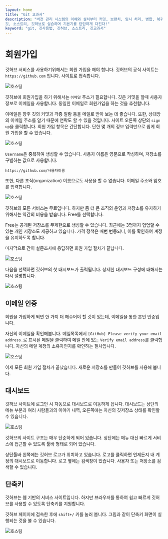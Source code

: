 ```yaml
---
layout: home
title: "Git 교과서"
description: "버전 관리 시스템의 이해와 설치부터 커밋, 브랜치, 임시 처리, 병합, 복귀, 서브모듈, 태그까지
깃, 소스트리, 깃허브로 실습하며 기본기를 탄탄하게 다진다!"
keyword: "git, 깃사용법, 깃허브, 소스트리, 깃교과서"
---
```

# 회원가입
깃허브 서비스를 사용하기위해서는 회원 가입을 해야 합니다.
깃허브의 공식 사이트는 `https://github.com` 입니다. 사이트로 접속합니다.

![호스팅](./img/regist_01.png)
 
깃허브에 회원가입을 하기 위해서는 `이메일` 주소가 필요합니다. 
깃은 커밋을 할때 사용자 정보로 이메일을 사용합니다. 동일한 이메일로 회원가입을 하는 것을 추천합니다.

이메일은 향후 깃의 커밋과 각종 알람 등을 메일로 받아 보는 데 좋습니다. 또한, 상대방의 이메일 주소를 알기 때문에 연락도 할 수 있을 것입니다.
사이트 오른쪽 상단의 `sign up`을 클릭합니다. 회원 가입 항목은 간단합니다. 단한 몇 개의 정보 입력만으로 쉽게 회원 가입을 할 수 있습니다.

![호스팅](./img/regist_02.png)

`Username`은 중복하여 생성할 수 없습니다. 사용자 이름은 영문으로 작성하며, 저장소를 구별하는 값으로 사용합니다. 

```
https://github.com/사용자이름
```

또한, 다른 조직(organization) 이름으로도 사용을 할 수 없습니다. 이메일 주소와 암호를 입력합니다. 

![호스팅](./img/regist_03.png) 

깃허브의 모든 서비스는 무료입니다. 하지만 좀 더 큰 조직의 운영과 저장소를 유지하기 위해서는 약간의 비용을 받습니다. Free를 선택합니다.

Free는 공개된 저장소를 무제한으로 생성할 수 있습니다. 최근에는 3명까지 협업할 수 있는 개인 저장소도 제공하고 있습니다. 가격 정책은 매번 변동되니, 이를 확인하여 계정을 유지하도록 합니다.

마지막으로 간이 설문조사에 응답하면 회원 가입 절차가 끝납니다.

![호스팅](./img/regist_04.png)  

다음을 선택하면 깃허브의 첫 대시보드가 출력됩니다. 상세한 대시보드 구성에 대해서는 다시 설명합니다.

![호스팅](./img/regist_05.png) 

## 이메일 인증
회원을 가입하게 되면 한 가지 더 해주어야 할 것이 있는데, 이메일을 통한 본인 인증입니다.

자신의 이메일을 확인해봅니다. 메일목록에서 `[GitHub] Please verify your email address.`로 표시된 메일을 클릭하여 메일 안에 있는 `Verify email address`를 클릭합니다. 자신의 메일 계정의 소유자인지를 확인하는 절차입니다.

![호스팅](./img/regist_06.png) 

이제 모든 회원 가입 절차가 끝났습니다. 새로운 저장소를 만들어 깃허브를 사용해 봅니다.


## 대시보드
깃허브 사이트에 로그인 시 자동으로 대시보드로 이동하게 됩니다. 
대시보드는 상단의 메뉴 부분과 여러 사람들과의 이야기 내역, 오른쪽에는 자신의 깃저장소 상태를 확인할 수 있습니다.

![호스팅](./img/regist_07.png)  

깃허브의 사이트 구조는 매우 단순하게 되어 있습니다. 상단에는 메뉴 대신 빠르게 서비스에 접근할 수 있도록 툴바 형태로 되어 있습니다. 

상단툴바 왼쪽에는 깃허브 로고가 위치하고 있습니다. 로고를 클릭하면 언제든지 내 계정의 대시보드로 이동합니다. 로고 옆에는 검색창이 있습니다. 사용자 또는 저장소를 검색할 수 있습니다.

## 단축키
깃허브는 웹 기반의 서비스 사이트입니다. 하지만 브라우저를 통하여 쉽고 빠르게 깃허브를 사용할 수 있도록 단축키를 지원합니다. 

깃허브 페이지에 접속한 후에 `shift+/` 키를 눌러 봅니다. 그림과 같이 단축키 화면이 실행되는 것을 볼 수 있습니다.

![호스팅](./img/regist_08.png) 

